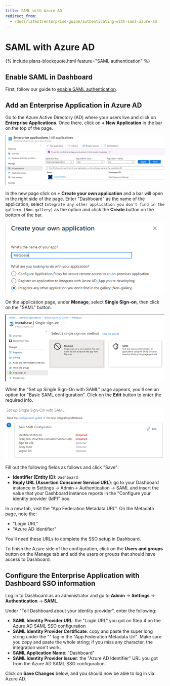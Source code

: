 ```yaml
---
title: SAML with Azure AD
redirect_from:
  - /docs/latest/enterprise-guide/authenticating-with-saml-azure-ad
---
```


# SAML with Azure AD

{% include plans-blockquote.html feature="SAML authentication" %}

## Enable SAML in Dashboard

First, follow our guide to [enable SAML authentication](authenticating-with-saml.md).

## Add an Enterprise Application in Azure AD

Go to the Azure Active Directory (AD) where your users live and click on **Enterprise Applications**. Once there, click on **+ New Application** in the bar on the top of the page.

![AZEnterpriseApp](images/saml-azure-ad-enterprise-app.png)

In the new page click on **+ Create your own application** and a bar will open in the right side of the page. Enter "Dashboard" as the name of the application, select `Integrate any other application you don't find in the gallery (Non-gallery)` as the option and click the **Create** button on the bottom of the bar.

![AZMetabaseApp](images/saml-azure-ad-create.png)

On the application page, under **Manage**, select **Single Sign-on**, then click on the "SAML" button.

![AZAppSAML](images/saml-azure-app-saml.png)

When the "Set up Single Sign-On with SAML" page appears, you'll see an option for "Basic SAML configuration". Click on the **Edit** button to enter the required info.

![AZAzureStep1](images/saml-azure-step-1.png)

Fill out the following fields as follows and click "Save":
- **Identifier (Entity ID)**: `Dashboard`
- **Reply URL (Assertion Consumer Service URL)**: go to your Dashboard instance in Settings -> Admin-> Authentication -> SAML and insert the value that your Dashboard instance reports in the "Configure your identity provider (IdP)" box.

In a new tab, visit the "App Federation Metadata URL". On the Metadata page, note the:

- "Login URL"
- "Azure AD Identifier" 

You'll need these URLs to complete the SSO setup in Dashboard.

To finish the Azure side of the configuration, click on the **Users and groups** button on the Manage tab and add the users or groups that should have access to Dashboard.

## Configure the Enterprise Application with Dashboard SSO information

Log in to Dashboard as an administrator and go to **Admin** -> **Settings** -> **Authentication** -> **SAML**.

Under "Tell Dashboard about your identity provider", enter the following:

- **SAML Identity Provider URL**: the "Login URL" you got on Step 4 on the Azure AD SAML SSO configuration 
- **SAML Identity Provider Certificate**: copy and paste the super long string under the "<X509Certificate>" tag in the "App Federation Metadata Url". Make sure you copy and paste the whole string; if you miss any character, the integration won't work.
- **SAML Application Name**: "Dashboard"
- **SAML Identity Provider Issuer**: the "Azure AD Identifier" URL you got from the Azure AD SAML SSO configuration.

Click on **Save Changes** below, and you should now be able to log in via Azure AD.
